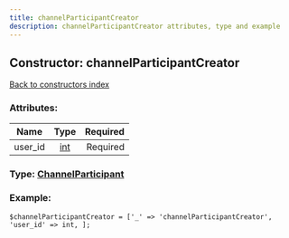 ```yaml
---
title: channelParticipantCreator
description: channelParticipantCreator attributes, type and example
---
```

## Constructor: channelParticipantCreator  
[Back to constructors index](index.md)



### Attributes:

| Name     |    Type       | Required |
|----------|:-------------:|---------:|
|user\_id|[int](../types/int.md) | Required|



### Type: [ChannelParticipant](../types/ChannelParticipant.md)


### Example:

```
$channelParticipantCreator = ['_' => 'channelParticipantCreator', 'user_id' => int, ];
```  


